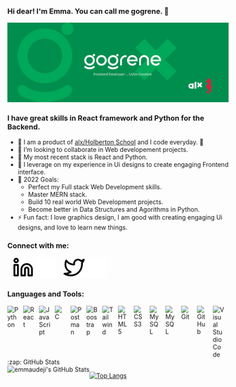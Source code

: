 ### Hi dear! I'm Emma. You can call me gogrene. 👋 

<img src="img/gogreneGithubBanner.jpg" alt="gogrene_banner">

### I have great skills in React framework and Python for the Backend.
- 🌱 I am a product of [alx/Holberton School](https://www.alxafrica.com/software-engineering-2022) and I code everyday. 🤣
- 👯 I’m looking to collaborate in Web developement projects.
- 🤣 My most recent stack is React and Python.
- 🤣 I leverage on my experience in Ui designs to create engaging Frontend interface. 
- 🥅 2022 Goals: 
    - Perfect my Full stack Web Development skills.
    - Master MERN stack.
    - Build 10 real world Web Development projects.
    - Become better in Data Structures and Agorithms in Python.
- ⚡ Fun fact: I love graphics design, I am good with creating engaging Ui designs, and love to learn new things. 

### Connect with me:

&nbsp;&nbsp;
[![website](./img/linkedin-light.svg)](https://linkedin.com/in/emmanuel-udejir#gh-light-mode-only)
[![website](./img/linkedin-dark.svg)](https://linkedin.com/in/emmanuel-udeji#gh-dark-mode-only)
&nbsp;&nbsp;
[![website](./img/twitter-light.svg)](https://twitter.com/emmaudeji#gh-light-mode-only)
[![website](./img/twitter-dark.svg)](https://twitter.com/emmaudeji#gh-dark-mode-only)


### Languages and Tools:
<img align="left" alt="Python" width="26px" src="https://cdn.jsdelivr.net/gh/devicons/devicon/icons/python/python-original.svg" style="padding-right:10px;" />
<img align="left" alt="React" width="26px" src="https://cdn.jsdelivr.net/gh/devicons/devicon/icons/react/react-original.svg" style="padding-right:10px;" />
<img align="left" alt="JavaScript" width="26px" src="https://cdn.jsdelivr.net/gh/devicons/devicon/icons/javascript/javascript-original.svg" style="padding-right:10px;" />
<img align="left" alt="C" width="26px" src="https://cdn.jsdelivr.net/gh/devicons/devicon/icons/c/c-original.svg" style="padding-right:10px;" />
<img align="left" alt="Postman" width="26px" src="https://cdn.jsdelivr.net/gh/devicons/devicon/icons/postman/postman-original.svg" style="padding-right:10px;" />
<img align="left" alt="Boostrap" width="26px" src="https://cdn.jsdelivr.net/gh/devicons/devicon/icons/bootstrap/bootstrap-original.svg" style="padding-right:10px;" />
<img align="left" alt="Tailwind" width="26px" src="https://cdn.jsdelivr.net/gh/devicons/devicon/icons/tailwind/tailwind-original.svg" style="padding-right:10px;" />
<img align="left" alt="HTML5" width="26px" src="https://cdn.jsdelivr.net/gh/devicons/devicon/icons/html5/html5-original.svg" style="padding-right:10px;" />
<img align="left" alt="CSS3" width="26px" src="https://cdn.jsdelivr.net/gh/devicons/devicon/icons/css3/css3-original.svg" style="padding-right:10px;" />
<img align="left" alt="MySQL" width="26px" src="https://cdn.jsdelivr.net/gh/devicons/devicon/icons/postgresql/postgresql-original.svg" style="padding-right:10px;" />
<img align="left" alt="MySQL" width="26px" src="https://cdn.jsdelivr.net/gh/devicons/devicon/icons/mysql/mysql-original.svg" style="padding-right:10px;" />
<img align="left" alt="Git" width="26px" src="https://cdn.jsdelivr.net/gh/devicons/devicon/icons/git/git-original.svg" style="padding-right:10px;" />
<img align="left" alt="GitHub" width="26px" src="https://user-images.githubusercontent.com/3369400/139447912-e0f43f33-6d9f-45f8-be46-2df5bbc91289.png" style="padding-right:10px;" />
<img align="left" alt="Visual Studio Code" width="26px" src="https://cdn.jsdelivr.net/gh/devicons/devicon/icons/vscode/vscode-original.svg" style="padding-right:10px;" />


<br>
<br>
<summary>:zap: GitHub Stats</summary>

<img align="left" alt="emmaudeji's GitHub Stats" src="https://github-readme-stats.vercel.app/api?username=emmaudeji&show_icons=true&hide_border=false&title_color=ff652f&icon_color=FFE400&bg_color=09131B&text_color=ffffff&border_color=0c1a25" />

[![Top Langs](https://github-readme-stats.vercel.app/api/top-langs/?username=emmaudeji&show_icons=true&hide_border=false&title_color=ff652f&icon_color=FFE400&bg_color=09131B&text_color=ffffff&border_color=0c1a25)](https://github.com/anuraghazra/github-readme-stats)

